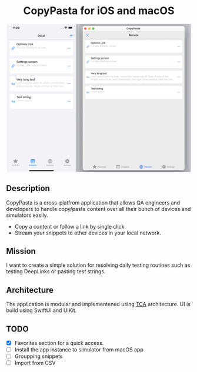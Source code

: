 <p align="center">
  <h1 align="center">CopyPasta for iOS and macOS</h1>
</p>

<p align="center">
  <img src="./Resources/screen.png" width="500" title="screenshot">
</p>

## Description

CopyPasta is a cross-platfrom application that allows QA engineers and developers to handle copy/paste content over all their bunch of devices and simulators easily.

- Copy a content or follow a link by single click.
- Stream your snippets to other devices in your local network.

## Mission

I want to create a simple solution for resolving daily testing routines such as testing DeepLinks or pasting test strings.

## Architecture

The application is modular and implementened using [TCA](https://github.com/pointfreeco/swift-composable-architecture) architecture.
UI is build using SwiftUI and UIKit.

## TODO

- [x] Favorites section for a quick access.
- [ ] Install the app instance to simulator from macOS app
- [ ] Groupping snippets
- [ ] Import from CSV
